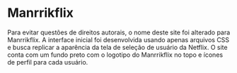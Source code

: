 # Manrrikflix
Para evitar questões de direitos autorais, o nome deste site foi alterado para Manrrikflix. A interface inicial foi desenvolvida usando apenas arquivos CSS e busca replicar a aparência da tela de seleção de usuário da Netflix. O site conta com um fundo preto com o logotipo do Manrrikflix no topo e ícones de perfil para cada usuário.
